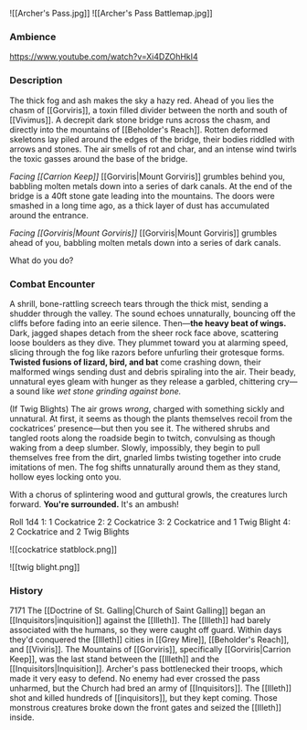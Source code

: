 ![[Archer's Pass.jpg]]
![[Archer's Pass Battlemap.jpg]]
### Ambience
https://www.youtube.com/watch?v=Xi4DZOhHkI4

### Description
The thick fog and ash makes the sky a hazy red. Ahead of you lies the chasm of [[Gorviris]], a toxin filled divider between the north and south of [[Vivimus]]. 
A decrepit dark stone bridge runs across the chasm, and directly into the mountains of [[Beholder's Reach]]. Rotten deformed skeletons lay piled around the edges of the bridge, their bodies riddled with arrows and stones. The air smells of rot and char, and an intense wind twirls the toxic gasses around the base of the bridge. 

*Facing [[Carrion Keep]]*
[[Gorviris|Mount Gorviris]] grumbles behind you, babbling molten metals down into a series of dark canals. 
At the end of the bridge is a 40ft stone gate leading into the mountains. The doors were smashed in a long time ago, as a thick layer of dust has accumulated around the entrance. 

*Facing [[Gorviris|Mount Gorviris]]*
[[Gorviris|Mount Gorviris]] grumbles ahead of you, babbling molten metals down into a series of dark canals.

What do you do?


### Combat Encounter
A shrill, bone-rattling screech tears through the thick mist, sending a shudder through the valley. The sound echoes unnaturally, bouncing off the cliffs before fading into an eerie silence. Then—**the heavy beat of wings.**
Dark, jagged shapes detach from the sheer rock face above, scattering loose boulders as they dive. They plummet toward you at alarming speed, slicing through the fog like razors before unfurling their grotesque forms. **Twisted fusions of lizard, bird, and bat** come crashing down, their malformed wings sending dust and debris spiraling into the air. Their beady, unnatural eyes gleam with hunger as they release a garbled, chittering cry—a sound like _wet stone grinding against bone._

(If Twig Blights)
The air grows _wrong_, charged with something sickly and unnatural. At first, it seems as though the plants themselves recoil from the cockatrices’ presence—but then you see it. The withered shrubs and tangled roots along the roadside begin to twitch, convulsing as though waking from a deep slumber. Slowly, impossibly, they begin to pull themselves free from the dirt, gnarled limbs twisting together into crude imitations of men. The fog shifts unnaturally around them as they stand, hollow eyes locking onto you.

With a chorus of splintering wood and guttural growls, the creatures lurch forward. **You're surrounded.** It's an ambush!

Roll 1d4
1: 1 Cockatrice
2: 2 Cockatrice 
3: 2 Cockatrice and 1 Twig Blight
4: 2 Cockatrice and 2 Twig Blights 

![[cockatrice statblock.png]]

![[twig blight.png]]


### History
7171 
	The [[Doctrine of St. Galling|Church of Saint Galling]] began an [[Inquisitors|inquisition]] against the [[Illeth]]. The [[Illeth]] had barely associated with the humans, so they were caught off guard. Within days they'd conquered the [[Illeth]] cities in [[Grey Mire]], [[Beholder's Reach]], and [[Viviris]]. The Mountains of [[Gorviris]], specifically [[Gorviris|Carrion Keep]], was the last stand between the [[Illeth]] and the [[Inquisitors|Inquisition]]. Archer's pass bottlenecked their troops, which made it very easy to defend. No enemy had ever crossed the pass unharmed, but the Church had bred an army of [[Inquisitors]]. The [[Illeth]] shot and killed hundreds of [[inquisitors]], but they kept coming. Those monstrous creatures broke down the front gates and seized the [[Illeth]] inside.